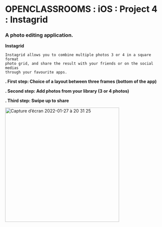 # OPENCLASSROOMS : iOS : Project 4 : Instagrid 

### A photo editing application.


**Instagrid**

    Instagrid allows you to combine multiple photos 3 or 4 in a square format 
    photo grid, and share the result with your friends or on the social medias
    through your favourite apps.

**. First step: Choice of a layout between three frames (bottom of the app)**

**. Second step: Add photos from your library (3 or 4 photos)**

**. Third step: Swipe up to share**


<img width="369" alt="Capture d’écran 2022-01-27 à 20 31 25" src="https://user-images.githubusercontent.com/68241657/151775906-51ebee85-2f4e-4cfe-81bd-68892457ae91.png">
